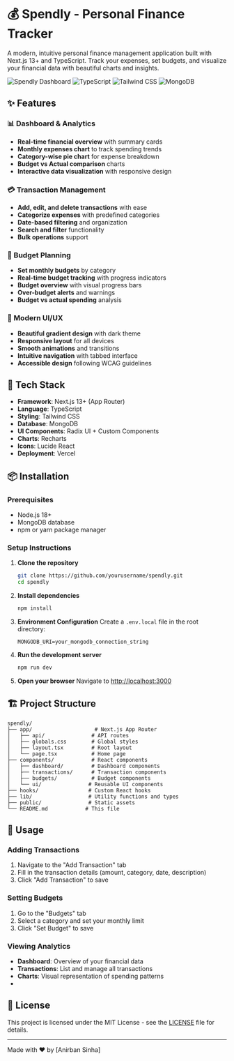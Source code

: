 # 💰 Spendly - Personal Finance Tracker

A modern, intuitive personal finance management application built with Next.js 13+ and TypeScript. Track your expenses, set budgets, and visualize your financial data with beautiful charts and insights.

![Spendly Dashboard](https://img.shields.io/badge/Next.js-13+-black?style=for-the-badge&logo=next.js)
![TypeScript](https://img.shields.io/badge/TypeScript-5.0-blue?style=for-the-badge&logo=typescript)
![Tailwind CSS](https://img.shields.io/badge/Tailwind_CSS-3.0-38B2AC?style=for-the-badge&logo=tailwind-css)
![MongoDB](https://img.shields.io/badge/MongoDB-6.0-47A248?style=for-the-badge&logo=mongodb)

## ✨ Features

### 📊 Dashboard & Analytics
- **Real-time financial overview** with summary cards
- **Monthly expenses chart** to track spending trends
- **Category-wise pie chart** for expense breakdown
- **Budget vs Actual comparison** charts
- **Interactive data visualization** with responsive design

### 💳 Transaction Management
- **Add, edit, and delete transactions** with ease
- **Categorize expenses** with predefined categories
- **Date-based filtering** and organization
- **Search and filter** functionality
- **Bulk operations** support

### 🎯 Budget Planning
- **Set monthly budgets** by category
- **Real-time budget tracking** with progress indicators
- **Budget overview** with visual progress bars
- **Over-budget alerts** and warnings
- **Budget vs actual spending** analysis

### 🎨 Modern UI/UX
- **Beautiful gradient design** with dark theme
- **Responsive layout** for all devices
- **Smooth animations** and transitions
- **Intuitive navigation** with tabbed interface
- **Accessible design** following WCAG guidelines

## 🚀 Tech Stack

- **Framework**: Next.js 13+ (App Router)
- **Language**: TypeScript
- **Styling**: Tailwind CSS
- **Database**: MongoDB
- **UI Components**: Radix UI + Custom Components
- **Charts**: Recharts
- **Icons**: Lucide React
- **Deployment**: Vercel

## 📦 Installation

### Prerequisites
- Node.js 18+ 
- MongoDB database
- npm or yarn package manager

### Setup Instructions

1. **Clone the repository**
   ```bash
   git clone https://github.com/yourusername/spendly.git
   cd spendly
   ```

2. **Install dependencies**
   ```bash
   npm install
   ```

3. **Environment Configuration**
   Create a `.env.local` file in the root directory:
   ```env
   MONGODB_URI=your_mongodb_connection_string
   ```

4. **Run the development server**
   ```bash
   npm run dev
   ```

5. **Open your browser**
   Navigate to [http://localhost:3000](http://localhost:3000)

## 🏗️ Project Structure

```
spendly/
├── app/                    # Next.js App Router
│   ├── api/               # API routes
│   ├── globals.css        # Global styles
│   ├── layout.tsx         # Root layout
│   └── page.tsx           # Home page
├── components/            # React components
│   ├── dashboard/         # Dashboard components
│   ├── transactions/      # Transaction components
│   ├── budgets/           # Budget components
│   └── ui/               # Reusable UI components
├── hooks/                # Custom React hooks
├── lib/                  # Utility functions and types
├── public/               # Static assets
└── README.md            # This file
```

## 📱 Usage

### Adding Transactions
1. Navigate to the "Add Transaction" tab
2. Fill in the transaction details (amount, category, date, description)
3. Click "Add Transaction" to save

### Setting Budgets
1. Go to the "Budgets" tab
2. Select a category and set your monthly limit
3. Click "Set Budget" to save

### Viewing Analytics
- **Dashboard**: Overview of your financial data
- **Transactions**: List and manage all transactions
- **Charts**: Visual representation of spending patterns
- 

## 📄 License

This project is licensed under the MIT License - see the [LICENSE](LICENSE) file for details.

---

Made with ❤️ by [Anirban Sinha] 
